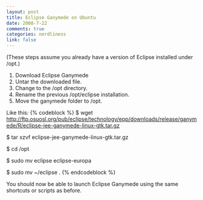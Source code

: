 ```yaml
--- 
layout: post
title: Eclipse Ganymede on Ubuntu
date: 2008-7-22
comments: true
categories: nerdliness
link: false
---
```

(These steps assume you already have a version of Eclipse installed under /opt.)

1. Download Eclipse Ganymede
2. Untar the downloaded file.
3. Change to the /opt directory.
4. Rename the previous /opt/eclipse installation.
5. Move the ganymede folder to /opt.

Like this:
{% codeblock %}
$ wget http://ftp.osuosl.org/pub/eclipse/technology/epp/downloads/release/ganymede/R/eclipse-jee-ganymede-linux-gtk.tar.gz 

$ tar xzvf eclipse-jee-ganymede-linux-gtk.tar.gz 

$ cd /opt 

$ sudo mv eclipse eclipse-europa 

$ sudo mv ~/eclipse . 
{% endcodeblock %}

You should now be able to launch Eclipse Ganymede using the same shortcuts or scripts as before.

